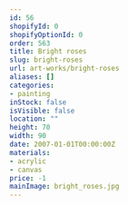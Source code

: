 ```yaml
---
id: 56
shopifyId: 0
shopifyOptionId: 0
order: 563
title: Bright roses
slug: bright-roses
url: art-works/bright-roses
aliases: []
categories:
- painting
inStock: false
isVisible: false
location: ""
height: 70
width: 90
date: 2007-01-01T00:00:00Z
materials:
- acrylic
- canvas
price: -1
mainImage: bright_roses.jpg
---
```

